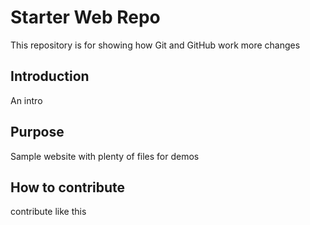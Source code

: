 # Starter Web Repo

This repository is for showing how Git and GitHub work
more changes


## Introduction

An intro 

## Purpose

Sample website with plenty of files for demos

## How to contribute

contribute like this 

